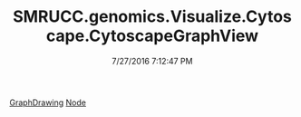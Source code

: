 ﻿---
title: SMRUCC.genomics.Visualize.Cytoscape.CytoscapeGraphView
date: 7/27/2016 7:12:47 PM
---

[GraphDrawing](T-SMRUCC.genomics.Visualize.Cytoscape.CytoscapeGraphView.GraphDrawing.html)
[Node](T-SMRUCC.genomics.Visualize.Cytoscape.CytoscapeGraphView.Node.html)
